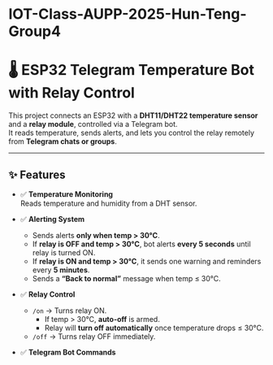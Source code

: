 # IOT-Class-AUPP-2025-Hun-Teng-Group4
# 🌡️ ESP32 Telegram Temperature Bot with Relay Control

This project connects an ESP32 with a **DHT11/DHT22 temperature sensor** and a **relay module**, controlled via a Telegram bot.  
It reads temperature, sends alerts, and lets you control the relay remotely from **Telegram chats or groups**.

---

## ✨ Features

- ✅ **Temperature Monitoring**  
  Reads temperature and humidity from a DHT sensor.

- ✅ **Alerting System**
  - Sends alerts **only when temp > 30°C**.  
  - If **relay is OFF and temp > 30°C**, bot alerts **every 5 seconds** until relay is turned ON.  
  - If **relay is ON and temp > 30°C**, it sends one warning and reminders every **5 minutes**.  
  - Sends a **“Back to normal”** message when temp ≤ 30°C.

- ✅ **Relay Control**
  - `/on` → Turns relay ON.  
    - If temp > 30°C, **auto-off** is armed.  
    - Relay will **turn off automatically** once temperature drops ≤ 30°C.  
  - `/off` → Turns relay OFF immediately.  

- ✅ **Telegram Bot Commands**
